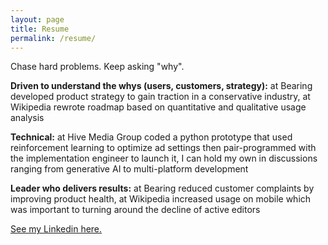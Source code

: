 ```yaml
---
layout: page
title: Resume
permalink: /resume/
---
```


Chase hard problems. Keep asking "why".

**Driven to understand the whys (users, customers, strategy):** at Bearing developed product strategy to gain traction in a conservative industry, at Wikipedia rewrote roadmap based on quantitative and qualitative usage analysis

**Technical:** at Hive Media Group coded a python prototype that used reinforcement learning to optimize ad settings then pair-programmed with the implementation engineer to launch it, I can hold my own in discussions ranging from generative AI to multi-platform development

**Leader who delivers results:** at Bearing reduced customer complaints by improving product health, at Wikipedia increased usage on mobile which was important to turning around the decline of active editors

[See my Linkedin here.](www.linkedin.com/in/kenanwang)
